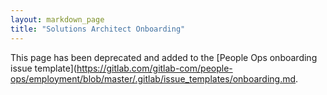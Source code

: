 ```yaml
---
layout: markdown_page
title: "Solutions Architect Onboarding"
---
```


This page has been deprecated and added to the [People Ops onboarding issue template](https://gitlab.com/gitlab-com/people-ops/employment/blob/master/.gitlab/issue_templates/onboarding.md.
